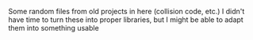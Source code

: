 Some random files from old projects in here (collision code, etc.)
I didn't have time to turn these into proper libraries, but I might be able to adapt them into something usable